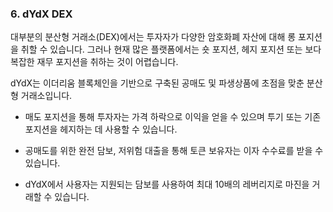 ### 6. dYdX DEX

대부분의 분산형 거래소(DEX)에서는 투자자가 다양한 암호화폐 자산에 대해 롱 포지션을 취할 수 있습니다. 그러나 현재 많은 플랫폼에서는 숏 포지션, 헤지 포지션 또는 보다 복잡한 재무 포지션을 취하는 것이 어렵습니다.

dYdX는 이더리움 블록체인을 기반으로 구축된 공매도 및 파생상품에 초점을 맞춘 분산형 거래소입니다.

- 매도 포지션을 통해 투자자는 가격 하락으로 이익을 얻을 수 있으며 투기 또는 기존 포지션을 헤지하는 데 사용할 수 있습니다.

- 공매도를 위한 완전 담보, 저위험 대출을 통해 토큰 보유자는 이자 수수료를 받을 수 있습니다.

- dYdX에서 사용자는 지원되는 담보를 사용하여 최대 10배의 레버리지로 마진을 거래할 수 있습니다.